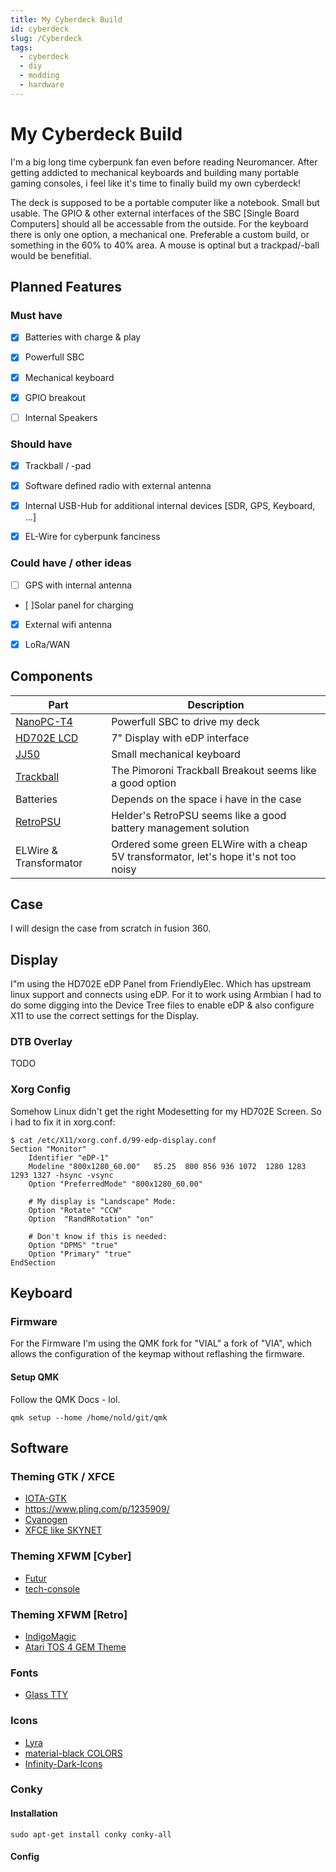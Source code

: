 ```yaml
---
title: My Cyberdeck Build
id: cyberdeck
slug: /Cyberdeck
tags:
  - cyberdeck
  - diy 
  - modding
  - hardware
---
```

# My Cyberdeck Build

I'm a big long time cyberpunk fan even before reading Neuromancer. After getting addicted to mechanical keyboards and building many portable gaming consoles, i feel like it's time to finally build my own cyberdeck!

The deck is supposed to be a portable computer like a notebook. Small but usable. The GPIO & other external interfaces of the SBC [Single Board Computers] should all be accessable from the outside. For the keyboard there is only one option, a mechanical one. Preferable a custom build, or something in the 60% to 40% area. A mouse is optinal but a trackpad/-ball would be benefitial.


## Planned Features

### Must have

 - [x] Batteries with charge & play
 - [x] Powerfull SBC
 - [x] Mechanical keyboard
 - [x] GPIO breakout
 - [ ] Internal Speakers


### Should have

 - [x] Trackball / -pad
 - [x] Software defined radio with external antenna
 - [x] Internal USB-Hub for additional internal devices [SDR, GPS, Keyboard, ...]
 - [x] EL-Wire for cyberpunk fanciness


### Could have / other ideas

 - [ ] GPS with internal antenna
 - [ ]Solar panel for charging
 - [x] External wifi antenna
 - [x] LoRa/WAN



## Components

|    Part     |          Description           |
|-------------|--------------------------------|
| [NanoPC-T4](https://wiki.friendlyelec.com/wiki/index.php/NanoPC-T4) | Powerfull SBC to drive my deck |
| [HD702E LCD](https://www.friendlyarm.com/index.php?route=product/product&product_id=230)  | 7" Display with eDP interface |
| [JJ50](https://kprepublic.com/products/jj50-50-custom-keyboard-pcb-similar-with-preonic)  | Small mechanical keyboard |
| [Trackball](https://shop.pimoroni.com/products/trackball-breakout) | The Pimoroni Trackball Breakout seems like a good option |
| Batteries   | Depends on the space i have in the case |
| [RetroPSU](https://www.heldergametech.com/shop/gameboy-zero/retropsu/) | Helder's RetroPSU seems like a good battery management solution |
| ELWire & Transformator | Ordered some green ELWire with a cheap 5V transformator, let's hope it's not too noisy |

## Case 

I will design the case from scratch in fusion 360.

## Display

I"m using the HD702E eDP Panel from FriendlyElec. Which has upstream linux support and connects using eDP. For it to work using Armbian I had to do some digging into the Device Tree files to enable eDP & also configure X11 to use the correct settings for the Display.

### DTB Overlay

TODO

### Xorg Config

Somehow Linux didn't get the right Modesetting for my HD702E Screen. So i had to fix it in xorg.conf:

```
$ cat /etc/X11/xorg.conf.d/99-edp-display.conf 
Section "Monitor"
    Identifier "eDP-1"
    Modeline "800x1280_60.00"   85.25  800 856 936 1072  1280 1283 1293 1327 -hsync -vsync
    Option "PreferredMode" "800x1280_60.00"
    
    # My display is "Landscape" Mode:
    Option "Rotate" "CCW"
    Option  "RandRRotation" "on"

    # Don't know if this is needed:
    Option "DPMS" "true"
    Option "Primary" "true"
EndSection
```

## Keyboard

### Firmware
For the Firmware I'm using the QMK fork for "VIAL" a fork of "VIA", which allows the configuration of the keymap without reflashing the firmware.

#### Setup QMK 

Follow the QMK Docs - lol.

``` shell
qmk setup --home /home/nold/git/qmk
```


## Software

### Theming GTK / XFCE
- [IOTA-GTK](https://www.xfce-look.org/p/1508333/)
- https://www.pling.com/p/1235909/
- [Cyanogen](https://www.pling.com/p/1276409)
- [XFCE like SKYNET](https://www.pling.com/p/1240075)

### Theming XFWM [Cyber]
- [Futur](https://www.pling.com/p/1235909/)
- [tech-console](https://www.pling.com/p/1313511)

### Theming XFWM [Retro]
- [IndigoMagic](https://www.pling.com/p/1371886)
- [Atari TOS 4 GEM Theme](https://www.pling.com/p/1679327)

### Fonts
- [Glass TTY](http://sensi.org/~svo/glasstty/)

### Icons

- [Lyra](https://www.xfce-look.org/s/XFCE/p/1460991)
- [material-black COLORS](https://www.xfce-look.org/s/XFCE/p/1316887)
- [Infinity-Dark-Icons](https://www.xfce-look.org/s/XFCE/p/1436570)

### Conky

#### Installation

`sudo apt-get install conky conky-all`

#### Config


